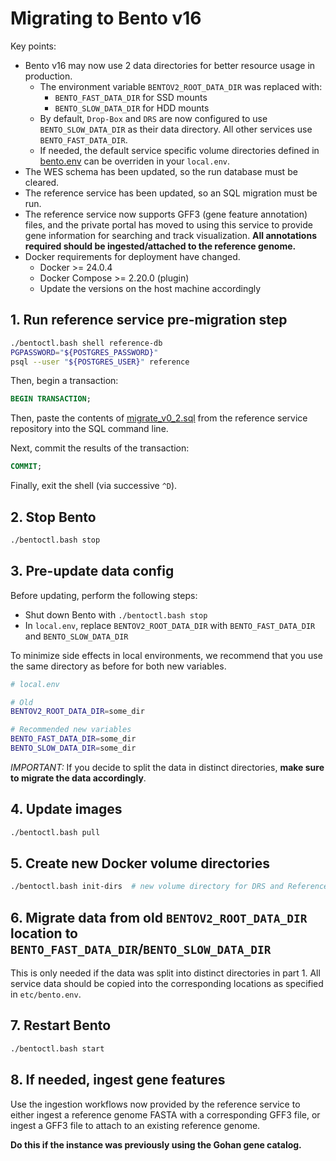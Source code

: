 # Migrating to Bento v16

Key points:

* Bento v16 may now use 2 data directories for better resource usage in production. 
   * The environment variable `BENTOV2_ROOT_DATA_DIR` was replaced with:
      * `BENTO_FAST_DATA_DIR` for SSD mounts
      * `BENTO_SLOW_DATA_DIR` for HDD mounts
   * By default, `Drop-Box` and `DRS` are now configured to use `BENTO_SLOW_DATA_DIR` as their data directory.
     All other services use `BENTO_FAST_DATA_DIR`. 
   * If needed, the default service specific volume directories defined in [bento.env](../etc/bento.env) can be overriden in your 
     `local.env`.
* The WES schema has been updated, so the run database must be cleared.
* The reference service has been updated, so an SQL migration must be run.
* The reference service now supports GFF3 (gene feature annotation) files, and the private portal has moved to using 
  this service to provide gene information for searching and track visualization. **All annotations required should be 
  ingested/attached to the reference genome.**
* Docker requirements for deployment have changed.
    * Docker >= 24.0.4
    * Docker Compose >= 2.20.0 (plugin)
    * Update the versions on the host machine accordingly


## 1. Run reference service pre-migration step

```bash
./bentoctl.bash shell reference-db
PGPASSWORD="${POSTGRES_PASSWORD}"
psql --user "${POSTGRES_USER}" reference
```

Then, begin a transaction:

```sql
BEGIN TRANSACTION;
```

Then, paste the contents of
[migrate_v0_2.sql](https://github.com/bento-platform/bento_reference_service/blob/main/bento_reference_service/sql/migrate_v0_2.sql)
from the reference service repository into the SQL command line.

Next, commit the results of the transaction:

```sql
COMMIT;
```

Finally, exit the shell (via successive `^D`).


## 2. Stop Bento

```bash
./bentoctl.bash stop
```


## 3. Pre-update data config

Before updating, perform the following steps:

* Shut down Bento with `./bentoctl.bash stop`
* In `local.env`, replace `BENTOV2_ROOT_DATA_DIR` with `BENTO_FAST_DATA_DIR` and `BENTO_SLOW_DATA_DIR`

To minimize side effects in local environments, we recommend that you use the same directory as before for both new 
variables.

```bash
# local.env

# Old
BENTOV2_ROOT_DATA_DIR=some_dir

# Recommended new variables
BENTO_FAST_DATA_DIR=some_dir
BENTO_SLOW_DATA_DIR=some_dir
```

*IMPORTANT:* If you decide to split the data in distinct directories, **make sure to migrate the data accordingly**.


## 4. Update images

```bash
./bentoctl.bash pull
```


## 5. Create new Docker volume directories

```bash
./bentoctl.bash init-dirs  # new volume directory for DRS and Reference temporary files
```


## 6. Migrate data from old `BENTOV2_ROOT_DATA_DIR` location to `BENTO_FAST_DATA_DIR`/`BENTO_SLOW_DATA_DIR`

This is only needed if the data was split into distinct directories in part 1. All service data should be copied into 
the corresponding locations as specified in `etc/bento.env`.


## 7. Restart Bento

```bash
./bentoctl.bash start
```


## 8. If needed, ingest gene features

Use the ingestion workflows now provided by the reference service to either ingest a reference genome FASTA with a 
corresponding GFF3 file, or ingest a GFF3 file to attach to an existing reference genome.

**Do this if the instance was previously using the Gohan gene catalog.**
